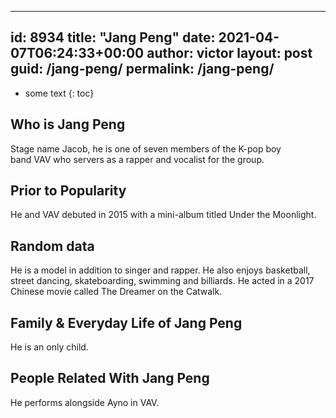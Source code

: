  ---
id: 8934
title: "Jang Peng"
date: 2021-04-07T06:24:33+00:00
author: victor
layout: post
guid: /jang-peng/
permalink: /jang-peng/
---

* some text
{: toc}

## Who is Jang Peng

Stage name Jacob, he is one of seven members of the K-pop boy band VAV who servers as a rapper and vocalist for the group.

## Prior to Popularity

He and VAV debuted in 2015 with a mini-album titled Under the Moonlight.

## Random data

He is a model in addition to singer and rapper. He also enjoys basketball, street dancing, skateboarding, swimming and billiards. He acted in a 2017 Chinese movie called The Dreamer on the Catwalk.

## Family & Everyday Life of Jang Peng

He is an only child.

## People Related With Jang Peng

He performs alongside Ayno in VAV.
 
